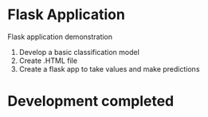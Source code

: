 # Flask Application

Flask application demonstration


1. Develop a basic classification model
2. Create .HTML file
3. Create a flask app to take values and make predictions


# Development completed